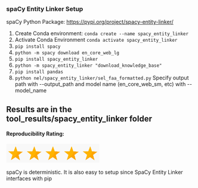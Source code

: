 ### spaCy Entity Linker Setup
spaCy Python Package: https://pypi.org/project/spacy-entity-linker/

1. Create Conda environment: `conda create --name spacy_entity_linker`
2. Activate Conda Environment `conda activate spacy_entity_linker`
3. `pip install spacy`
4. `python -m spacy download en_core_web_lg`
5. `pip install spacy_entity_linker`
6. `python -m spacy_entity_linker "download_knowledge_base"`
7. `pip install pandas`
8. `python nel/spacy_entity_linker/sel_faa_formatted.py` Specify output path with --output_path and model name (en_core_web_sm, etc) with --model_name

Results are in the tool_results/spacy_entity_linker folder
----------------------------

#### Reproducibility Rating:

<img src="../../star_clip.jpg" alt="Star" width="50" height="50"><img src="../../star_clip.jpg" alt="Star" width="50" height="50"><img src="../../star_clip.jpg" alt="Star" width="50" height="50"><img src="../../star_clip.jpg" alt="Star" width="50" height="50"><img src="../../star_clip.jpg" alt="Star" width="50" height="50">

spaCy is deterministic.
It is also easy to setup since SpaCy Entity Linker interfaces with pip 
